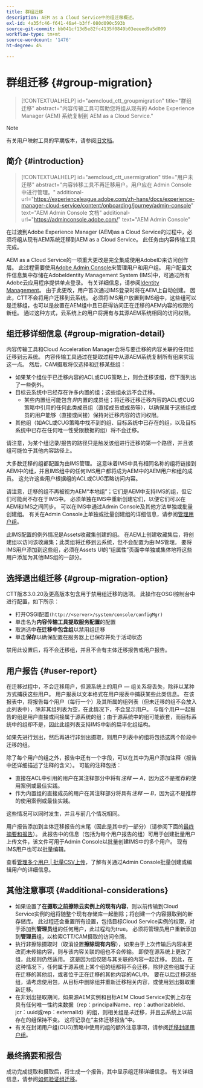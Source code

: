 ```yaml
---
title: 群组迁移
description: AEM as a Cloud Service中的组迁移概述。
exl-id: 4a35fc46-f641-46a4-b3ff-080d090c593b
source-git-commit: bb041cf13d5e82fc4135f0849b03eeeed9a5d009
workflow-type: tm+mt
source-wordcount: '1476'
ht-degree: 4%

---
```



# 群组迁移 {#group-migration}

>[!CONTEXTUALHELP]
>id="aemcloud_ctt_groupmigration"
>title="群组迁移"
>abstract="内容传输工具可帮助您将组从现有的 Adob&#x200B;&#x200B;e Experience Manager (AEM) 系统复制到 AEM as a Cloud Service."

>[!NOTE]
>有关用户映射工具的早期版本，请参阅[旧文档](/help/journey-migration/content-transfer-tool/user-mapping-tool-legacy/considerations-user-mapping-tool-legacy.md)。

## 简介 {#introduction}

>[!CONTEXTUALHELP]
>id="aemcloud_ctt_usermigration"
>title="用户未迁移"
>abstract="内容转移工具不再迁移用户。用户应在 Admin Console 中进行管理。"
>additional-url="https://experienceleague.adobe.com/zh-hans/docs/experience-manager-cloud-service/content/onboarding/journey/admin-console" text="AEM Admin Console 文档"
>additional-url="https://adminconsole.adobe.com/" text="AEM Admin Console"

在过渡到Adobe Experience Manager (AEM)as a Cloud Service的过程中，必须将组从现有AEM系统迁移到AEM as a Cloud Service。 此任务由内容传输工具完成。

AEM as a Cloud Service的一项重大更改是完全集成使用AdobeID来访问创作层。 此过程需要使用[Adobe Admin Console](https://helpx.adobe.com/cn/enterprise/using/admin-console.html)来管理用户和用户组。 用户配置文件信息集中存储在AdobeIdentity Management System (IMS)中，可通过所有Adobe云应用程序提供单点登录。 有关详细信息，请参阅[Identity Management](https://experienceleague.adobe.com/docs/experience-manager-cloud-service/content/overview/what-is-new-and-different.html#identity-management)。 由于此更改，用户首次通过IMS登录时将在AEM上自动创建。  因此，CTT不会将用户迁移到云系统。  必须将IMS用户放置到IMS组中，这些组可以是迁移组，也可以是放置在AEM组中且已获得访问正在迁移的AEM内容的权限的新组。  通过这种方式，云系统上的用户将拥有与其源AEM系统相同的访问权限。

## 组迁移详细信息 {#group-migration-detail}

内容传输工具和Cloud Acceleration Manager会将与要迁移的内容关联的任何组迁移到云系统。 内容传输工具通过在提取过程中从源AEM系统复制所有组来实现这一点。 然后，CAM摄取将仅选择和迁移某些组：

* 如果某个组位于已迁移内容的ACL或CUG策略上，则会迁移该组，但下面列出了一些例外。
* 目标云系统中已经存在许多内置的组；这些组永远不会迁移。
   * 某些内置组可能包含&#x200B;_非_&#x200B;内置的成员组；将迁移迁移迁移内容的ACL或CUG策略中引用的任何此类成员组（直接成员或成员等），以确保属于这些组成员的用户能够（直接或间接）保持对迁移内容的访问权限。
* 其他组（如ACL或CUG策略中找不到的组、目标系统中已存在的组，以及目标系统中已存在任何唯一性受限数据的组）将不会迁移。

请注意，为某个组记录/报告的路径只是触发该组进行迁移的第一个路径，并且该组可能位于其他内容路径上。

大多数迁移的组都配置为由IMS管理。  这意味着IMS中具有相同名称的组将链接到AEM中的组，并且IMS组中的任何IMS用户都将成为AEM中的AEM用户和组的成员。  这允许这些用户根据组的ACL或CUG策略访问内容。

请注意，迁移的组不再被视为AEM“本地组”；它们是AEM中支持IMS的组，但它们可能尚不存在于IMS中。  必须单独在IMS中重新创建它们，以便它们可以在AEM和IMS之间同步。  可以在IMS中通过Admin Console及其他方法单独或批量创建组。  有关在Admin Console上单独或批量创建组的详细信息，请参阅[管理用户组](https://helpx.adobe.com/ca/enterprise/using/user-groups.html)。

此IMS配置的例外情况是Assets收藏集创建的组。 在AEM上创建收藏集后，将创建组以访问该收藏集；此类组将迁移到云系统，但不会配置为由IMS管理。  要将IMS用户添加到这些组，必须在Assets UI的“组属性”页面中单独或集体地将这些用户添加为其他IMS组的一部分。


## 选择退出组迁移 {#group-migration-option}

CTT版本3.0.20及更高版本包含用于禁用组迁移的选项。  此操作在OSGI控制台中进行配置，如下所示：

* 打开OSGI配置`(http://<server>/system/console/configMgr)`
* 单击名为&#x200B;**内容传输工具提取服务配置**&#x200B;的配置
* 取消选中&#x200B;**在迁移中包含组**&#x200B;以禁用组迁移
* 单击&#x200B;**保存**&#x200B;以确保配置在服务器上已保存并处于活动状态

禁用此设置后，将不会迁移组，并且不会有主体迁移报告或用户报告。

## 用户报告 {#user-report}

在迁移过程中，不会迁移用户，但源系统上的用户 — 组关系将丢失，除非以某种方式捕获这些用户。  用户报表以文本格式在用户报表中捕获某些此类信息。 在该报表中，将报告每个用户（每行一个）及其所属的组列表（但未迁移的组不会放入此列表中），除非其组列表为空，在此情况下，不会显示用户。 与每个用户一起报告的组是用户直接或间接属于源系统的组；由于源系统中的组可能嵌套，而目标系统中的组却不是，因此此组列表支持IMS中新的扁平化组结构。

如果先进行划出，然后再进行非划出摄取，则用户列表中的组将包括这两个阶段中迁移的组。

除了每个用户的组之外，报告中还有一个字段，可以在其中为用户添加注释（报告中还详细描述了注释的含义）。  可能的注释包括：

* 直接在ACL中引用的用户在其注释部分中将有&#x200B;*注释 — A*，因为这不是推荐的使用案例或最佳实践。
* 作为内置组的直接成员的用户在其注释部分将具有&#x200B;*注释 — B*，因为这不是推荐的使用案例或最佳实践。

这些情况可以同时发生，并且与前几个情况相同。

用户报告添加到主体迁移报告的末尾（因此是其中的一部分）（请参阅下面的[最终摘要和报告](#final-summary-and-report)）。  此报告中的信息（包括为每个用户报告的组）可用于创建批量用户上传文件，该文件可用于Admin Console以批量创建IMS中的多个用户。  现有IMS用户也可以批量编辑。

查看[管理多个用户 | 批量CSV上传](https://helpx.adobe.com/ca/enterprise/using/bulk-upload-users.html)，了解有关通过Admin Console批量创建或编辑用户的详细信息。

## 其他注意事项 {#additional-considerations}

* 如果设置了&#x200B;**在摄取之前擦除云实例上的现有内容**，则以前传输到Cloud Service实例的组将随整个现有存储库一起删除；将创建一个内容摄取到的新存储库。 此过程还会重置所有设置，包括目标Cloud Service实例的权限，对于添加到&#x200B;**管理员**&#x200B;组的任何用户，此过程均为true。 必须将管理员用户重新添加到&#x200B;**管理员**&#x200B;组，以检索CTT/CAM摄取的访问令牌。
* 执行非擦除摄取时（取消设置&#x200B;**擦除现有内容**），如果由于上次传输后内容未更改而未传输内容，则与该内容关联的组也不会传输。 即使在源系统上更改了组，此规则仍然适用。 这是因为组仅随与其关联的内容一起迁移。 因此，在这种情况下，任何属于源系统上某个组的组都将不会迁移，除非这些组属于正在迁移的其他组，或者位于正在迁移的其他内容的ACL中。 要在以后迁移这些组，请考虑使用包，从目标中删除组并重新迁移相关内容，或使用划出摄取重新迁移。
* 在非划出提取期间，如果源AEM实例和目标AEM Cloud Service实例上存在具有任何唯一性约束数据（rep：principalName、rep：authorizableId、jcr：uuid或rep：externalId）的组，则相关组是&#x200B;_未_&#x200B;迁移，并且云系统上以前存在的组保持不变。 这将记录在“主体迁移报告”中。
* 有关在封闭用户组(CUG)策略中使用的组的额外注意事项，请参阅[迁移封闭用户组](/help/journey-migration/content-transfer-tool/using-content-transfer-tool/closed-user-groups-migration.md)。

## 最终摘要和报告

成功完成提取和摄取后，将生成一个报告，其中显示组迁移详细信息。 有关详细信息，请参阅[如何验证组迁移](/help/journey-migration/content-transfer-tool/using-content-transfer-tool/validating-content-transfers.md#how-to-validate-group-migration)。
